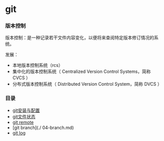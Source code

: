 # git

### 版本控制

版本控制：是一种记录若干文件内容变化，以便将来查阅特定版本修订情况的系统。

发展：

- 本地版本控制系统（rcs）
- 集中化的版本控制系统（ Centralized Version Control Systems，简称 CVCS ）
- 分布式版本控制系统（ Distributed Version Control System，简称 DVCS ）

### 目录

- [git安装与配置](./02-git安装配置.md)
- [git文件状态](./01-文件状态.md)
- [git remote](./03-remote.md)
- [git branch](./ 04-branch.md)
- [git log](./05-log.md)